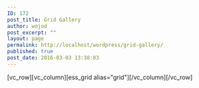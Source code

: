 ```yaml
---
ID: 172
post_title: Grid Gallery
author: wojod
post_excerpt: ""
layout: page
permalink: http://localhost/wordpress/grid-gallery/
published: true
post_date: 2016-03-03 13:38:03
---
```

[vc_row][vc_column][ess_grid alias="grid"][/vc_column][/vc_row]